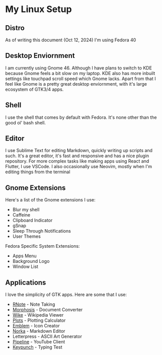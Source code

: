 # My Linux Setup

## Distro
As of writing this document (Oct 12, 2024) I'm using Fedora 40

## Desktop Enviornment
I am currently using Gnome 46. Although I have plans to switch to KDE because Gnome feels a bit slow on my laptop. KDE also has more inbuilt settings like touchpad scroll speed which Gnome lacks. Apart from that I feel like Gnome is a pretty great desktop enviornment, with it's large ecosystem of GTK3/4 apps.

## Shell
I use the shell that comes by default with Fedora. It's none other than the good ol' bash shell.

## Editor
I use Sublime Text for editing Markdown, quickly writing up scripts and such. It's a great editor, it's fast and responsive and has a nice plugin repository. 
For more complex tasks like making apps using React and Flutter, I use VSCode. I also occasionally use Neovim, mostly when I'm editing things from the terminal

## Gnome Extensions
Here's a list of the Gnome extensions I use:
- Blur my shell
- Caffeine
- Clipboard Indicator
- gSnap
- Sleep Through Notifications
- User Themes

Fedora Specific System Extensions:
- Apps Menu
- Background Logo
- Window List

## Applications
I love the simplicity of GTK apps. Here are some that I use:
- [RNote](https://flathub.org/apps/com.github.flxzt.rnote) - Note Taking
- [Morphosis](https://flathub.org/apps/garden.jamie.Morphosis) - Document Converter
- [Wike](https://flathub.org/apps/com.github.hugolabe.Wike) - Wikipedia Viewer
- [Plots](https://flathub.org/apps/com.github.alexhuntley.Plots) - Plotting Calculator
- [Emblem](https://flathub.org/apps/org.gnome.design.Emblem) - Icon Creator
- [Norka](https://flathub.org/apps/com.github.tenderowl.norka) - Markdown Editor
- Letterpress - ASCII Art Generator
- [Pipeline](https://flathub.org/apps/de.schmidhuberj.tubefeeder) - YouTube Client
- [Keypunch](https://flathub.org/apps/dev.bragefuglseth.Keypunch) - Typing Test

